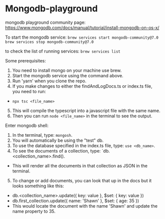 # Mongodb-playground

mongodb playground community page:
https://www.mongodb.com/docs/manual/tutorial/install-mongodb-on-os-x/

To start the mongodb service:
`brew services start mongodb-community@7.0`
`brew services stop mongodb-community@7.0`

to check the list of running services:
`brew services list`

Some prerequisites:

1. You need to install mongo on your machine use brew.
2. Start the mongodb service using the command above.
3. Run 'yarn' when you clone the repo.
4. If you make changes to either the findAndLogDocs.ts or index.ts file, you need to run:

- `npx tsc <file_name>`

5. This will compile the typescript into a javascript file with the same name.
6. Then you can run `node <file_name>` in the terminal to see the output.

Enter mongodb shell:

1. In the terminal, type: `mongosh`.
2. You will automatically be using the "test" db.
3. To use the database specified in the index.ts file, type: `use <db_name>`.
4. To see the documents of a collection, type: `db.<collection_name>.find().

- This will render all the documents in that collection as JSON in the terminal.

5. To change or add documents, you can look that up in the docs but it looks something like this:

- db.<collection_name>.update({ key: value }, $set: { key: value })
- db.first_collection.update({ name: 'Shawn' }, $set: { age: 35 })
- This would locate the document with the name 'Shawn' and update the name property to 35.
